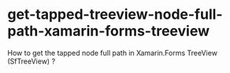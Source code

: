 # get-tapped-treeview-node-full-path-xamarin-forms-treeview
How to get the tapped node full path in Xamarin.Forms TreeView (SfTreeView) ?

